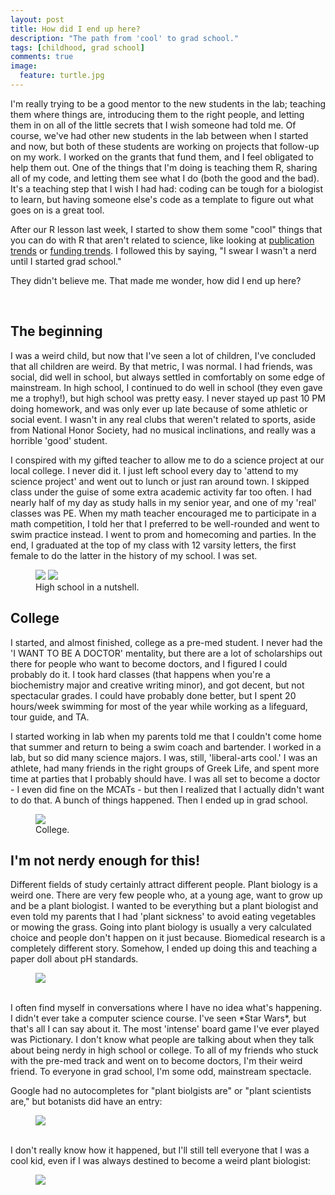```yaml
---
layout: post
title: How did I end up here?
description: "The path from 'cool' to grad school."
tags: [childhood, grad school]
comments: true
image:
  feature: turtle.jpg
---
```


I'm really trying to be a good mentor to the new students in the lab; teaching them where things are, introducing them to the right people, and letting them in on all of the little secrets that I wish someone had told me. Of course, we've had other new students in the lab between when I started and now, but both of these students are working on projects that follow-up on my work. I worked on the grants that fund them, and I feel obligated to help them out. One of the things that I'm doing is teaching them R, sharing all of my code, and letting them see what I do (both the good and the bad). It's a teaching step that I wish I had had: coding can be tough for a biologist to learn, but having someone else's code as a template to figure out what goes on is a great tool. 

After our R lesson last week, I started to show them some "cool" things that you can do with R that aren't related to science, like looking at [publication trends](http://themthroot.com/journal_titles/) or [funding trends](http://themthroot.com/funding1/). I followed this by saying, "I swear I wasn't a nerd until I started grad school."
<br>

They didn't believe me. That made me wonder, how did I end up here?

<br>

## The beginning


I was a weird child, but now that I've seen a lot of children, I've concluded that all children are weird. By that metric, I was normal. I had friends, was social, did well in school, but always settled in comfortably on some edge of mainstream. In high school, I continued to do well in school (they even gave me a trophy!), but high school was pretty easy. I never stayed up past 10 PM doing homework, and was only ever up late because of some athletic or social event. I wasn't in any real clubs that weren't related to sports, aside from National Honor Society, had no musical inclinations, and really was a horrible 'good' student. 
<br>

I conspired with my gifted teacher to allow me to do a science project at our local college. I never did it. I just left school every day to 'attend to my science project' and went out to lunch or just ran around town. I skipped class under the guise of some extra academic activity far too often. I had nearly half of my day as study halls in my senior year, and one of my 'real' classes was PE. When my math teacher encouraged me to participate in a math competition, I told her that I preferred to be well-rounded and went to swim practice instead. I went to prom and homecoming and parties. In the end, I graduated at the top of my class with 12 varsity letters, the first female to do the latter in the history of my school. I was set.

<figure class="half">
	<img src="/images/trophy.jpg">
	<img src="/images/letter.jpg">
	<figcaption>High school in a nutshell.</figcaption>
</figure>

## College

I started, and almost finished, college as a pre-med student. I never had the 'I WANT TO BE A DOCTOR' mentality, but there are a lot of scholarships out there for people who want to become doctors, and I figured I could probably do it. I took hard classes (that happens when you're a biochemistry major and creative writing minor), and got decent, but not spectacular grades. I could have probably done better, but I spent 20 hours/week swimming for most of the year while working as a lifeguard, tour guide, and TA. 
<br>

I started working in lab when my parents told me that I couldn't come home that summer and return to being a swim coach and bartender. I worked in a lab, but so did many science majors. I was, still, 'liberal-arts cool.' I was an athlete, had many friends in the right groups of Greek Life, and spent more time at parties that I probably should have. I was all set to become a doctor - I even did fine on the MCATs - but then I realized that I actually didn't want to do that. A bunch of things happened. Then I ended up in grad school.

<figure>
	<img src="/images/gators.jpg">
	<figcaption>College.</figcaption>
</figure>


## I'm not nerdy enough for this!

Different fields of study certainly attract different people. Plant biology is a weird one. There are very few people who, at a young age, want to grow up and be a plant biologist. I wanted to be everything but a plant biologist and even told my parents that I had 'plant sickness' to avoid eating vegetables or mowing the grass. Going into plant biology is usually a very calculated choice and people don't happen on it just because. Biomedical research is a completely different story. Somehow, I ended up doing this and teaching a paper doll about pH standards.

<figure>
<img src="/images/lilly.jpg">
</figure>

<br>
I often find myself in conversations where I have no idea what's happening. I didn't ever take a computer science course. I've seen *Star Wars*, but that's all I can say about it. The most 'intense' board game I've ever played was Pictionary. I don't know what people are talking about when they talk about being nerdy in high school or college. To all of my friends who stuck with the pre-med track and went on to become doctors, I'm their weird friend. To everyone in grad school, I'm some odd, mainstream spectacle.
<br>

Google had no autocompletes for "plant biolgists are" or "plant scientists are," but botanists did have an entry: 
<figure>
	<img src="/images/botanists.PNG">
</figure>
<br>
I don't really know how it happened, but I'll still tell everyone that I was a cool kid, even if I was always destined to become a weird plant biologist:

<figure>
	<img src="/images/plant.jpg">
</figure>